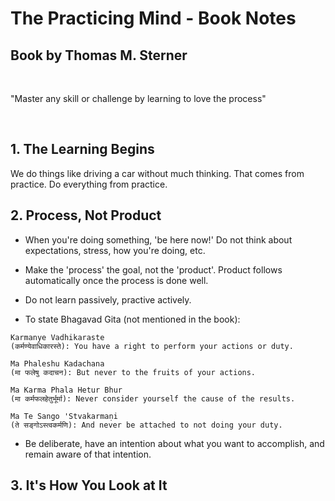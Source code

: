 # The Practicing Mind - Book Notes

## Book by Thomas M. Sterner

<br>

"Master any skill or challenge by learning to love the process"

<br>

## 1. The Learning Begins

We do things like driving a car without much thinking. That comes from practice. Do everything from practice.

## 2. Process, Not Product

* When you're doing something, 'be here now!' Do not think about expectations, stress, how you're doing, etc.
* Make the 'process' the goal, not the 'product'. Product follows automatically once the process is done well.
* Do not learn passively, practive actively.

* To state Bhagavad Gita (not mentioned in the book):

```
Karmanye Vadhikaraste
(कर्मण्येवाधिकारस्ते): You have a right to perform your actions or duty.

Ma Phaleshu Kadachana
(मा फलेषु कदाचन): But never to the fruits of your actions.

Ma Karma Phala Hetur Bhur
(मा कर्मफलहेतुर्भूर्मा): Never consider yourself the cause of the results.

Ma Te Sango 'Stvakarmaṇi
(ते सङ्गोऽस्त्वकर्मणि): And never be attached to not doing your duty.
```

* Be deliberate, have an intention about what you want to accomplish, and remain aware of that intention.

## 3. It's How You Look at It

